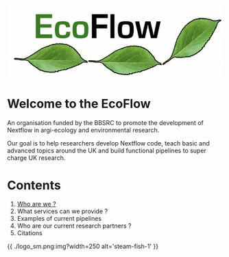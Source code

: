 ![logo](./logo_sm.png)

# Welcome to the EcoFlow

An organisation funded by the BBSRC to promote the development of Nextflow in argi-ecology and environmental research.

Our goal is to help researchers develop Nextflow code, teach basic and advanced topics around the UK and build functional pipelines to super charge UK research.

# Contents

1. [Who are we ?](about.md)
2. What services can we provide ?
3. Examples of current pipelines
4. Who are our current research partners ?
5. Citations



<!-- template -->
{{ ./logo_sm.png:img?width=250 alt='steam-fish-1' }}

<!-- output -->
<a href="./logo_sm.png" width='250' height='YYY' alt='steam-fish-1'>
